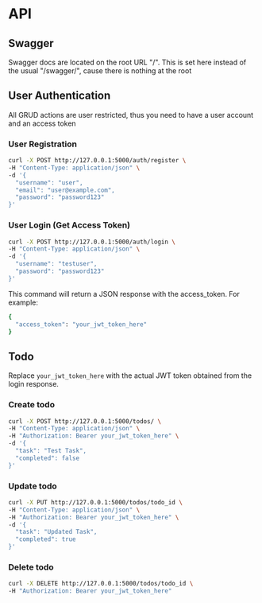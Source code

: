 # API

## Swagger

Swagger docs are located on the root URL "/".
This is set here instead of the usual "/swagger/",
cause there is nothing at the root

## User Authentication

All GRUD actions are user restricted,
thus you need to have a user account and an access token

### User Registration

```bash
curl -X POST http://127.0.0.1:5000/auth/register \
-H "Content-Type: application/json" \
-d '{
  "username": "user",
  "email": "user@example.com",
  "password": "password123"
}'
```

### User Login (Get Access Token)

```bash
curl -X POST http://127.0.0.1:5000/auth/login \
-H "Content-Type: application/json" \
-d '{
  "username": "testuser",
  "password": "password123"
}'
```

This command will return a JSON response with the access_token. For example:

```bash
{
  "access_token": "your_jwt_token_here"
}
```

## Todo

Replace `your_jwt_token_here` with the actual JWT token obtained from the login response.

### Create todo

```bash
curl -X POST http://127.0.0.1:5000/todos/ \
-H "Content-Type: application/json" \
-H "Authorization: Bearer your_jwt_token_here" \
-d '{
  "task": "Test Task",
  "completed": false
}'
```

### Update todo

```bash
curl -X PUT http://127.0.0.1:5000/todos/todo_id \
-H "Content-Type: application/json" \
-H "Authorization: Bearer your_jwt_token_here" \
-d '{
  "task": "Updated Task",
  "completed": true
}'
```

### Delete todo

```bash
curl -X DELETE http://127.0.0.1:5000/todos/todo_id \
-H "Authorization: Bearer your_jwt_token_here"
```
